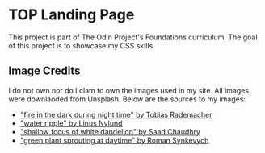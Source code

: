 # TOP Landing Page
This project is part of The Odin Project's Foundations curriculum. The goal of this project is to showcase my CSS skills.

## Image Credits
I do not own nor do I clam to own the images used in my site. All images were downlaoded from Unsplash. Below are the sources to my images:

* ["fire in the dark during night time" by Tobias Rademacher](https://unsplash.com/photos/wnF27F85ZKw)
* ["water ripple" by Linus Nylund](https://unsplash.com/photos/Q5QspluNZmM)
* ["shallow focus of white dandelion" by Saad Chaudhry](https://unsplash.com/photos/YNM4KStg78I)
* ["green plant sprouting at daytime" by Roman Synkevych](https://unsplash.com/photos/fjj7lVpCxRE)
